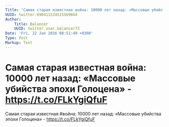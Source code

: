 ```yaml
---
Title: 'Самая старая известная война: 10000 лет назад: «Массовые убийства эпохи Голоцена» - https://t.co/FLkYgiQfuF'
UUID: twitter.690411524515569664
Author:
    Title: Balancer
    UUID: twitter.user.balancer73
Date: 'Fri, 22 Jan 2016 08:51:49 +0300'
Type: Post
Markup: Text
---
```


# Самая старая известная война: 10000 лет назад: «Массовые убийства эпохи Голоцена» - https://t.co/FLkYgiQfuF

Самая старая известная #война: 10000 лет назад: «Массовые
убийства эпохи Голоцена» - https://t.co/FLkYgiQfuF